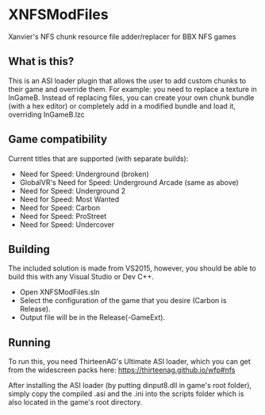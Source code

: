 # XNFSModFiles
Xanvier's NFS chunk resource file adder/replacer for BBX NFS games

## What is this?
This is an ASI loader plugin that allows the user to add custom chunks to their game and override them.
For example: you need to replace a texture in InGameB. Instead of replacing files, you can create your own chunk bundle (with a hex editor) or completely add in a modified bundle and load it, overriding InGameB.lzc

## Game compatibility
Current titles that are supported (with separate builds):
- Need for Speed: Underground (broken)
- GlobalVR's Need for Speed: Underground Arcade (same as above)
- Need for Speed: Underground 2
- Need for Speed: Most Wanted
- Need for Speed: Carbon
- Need for Speed: ProStreet
- Need for Speed: Undercover

## Building
The included solution is made from VS2015, however, you should be able to build this with any Visual Studio or Dev C++.

- Open XNFSModFiles.sln
- Select the configuration of the game that you desire (Carbon is Release).
- Output file will be in the Release(-GameExt).

## Running
To run this, you need ThirteenAG's Ultimate ASI loader, which you can get from the widescreen packs here: https://thirteenag.github.io/wfp#nfs

After installing the ASI loader (by putting dinput8.dll in game's root folder), simply copy the compiled .asi and the .ini into the scripts folder which is also located in the game's root directory.
